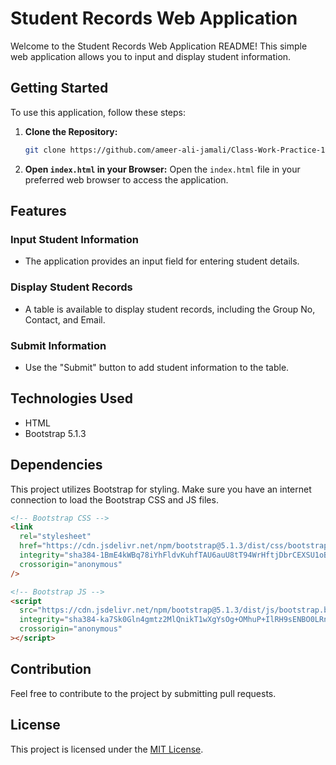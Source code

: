 # Student Records Web Application

Welcome to the Student Records Web Application README! This simple web application allows you to input and display student information.

## Getting Started

To use this application, follow these steps:

1. **Clone the Repository:**

   ```bash
   git clone https://github.com/ameer-ali-jamali/Class-Work-Practice-1-Bootstrap-Classes-Javascript.git
   ```

2. **Open `index.html` in your Browser:**
   Open the `index.html` file in your preferred web browser to access the application.

## Features

### Input Student Information

- The application provides an input field for entering student details.

### Display Student Records

- A table is available to display student records, including the Group No, Contact, and Email.

### Submit Information

- Use the "Submit" button to add student information to the table.

## Technologies Used

- HTML
- Bootstrap 5.1.3

## Dependencies

This project utilizes Bootstrap for styling. Make sure you have an internet connection to load the Bootstrap CSS and JS files.

```html
<!-- Bootstrap CSS -->
<link
  rel="stylesheet"
  href="https://cdn.jsdelivr.net/npm/bootstrap@5.1.3/dist/css/bootstrap.min.css"
  integrity="sha384-1BmE4kWBq78iYhFldvKuhfTAU6auU8tT94WrHftjDbrCEXSU1oBoqyl2QvZ6jIW3"
  crossorigin="anonymous"
/>

<!-- Bootstrap JS -->
<script
  src="https://cdn.jsdelivr.net/npm/bootstrap@5.1.3/dist/js/bootstrap.bundle.min.js"
  integrity="sha384-ka7Sk0Gln4gmtz2MlQnikT1wXgYsOg+OMhuP+IlRH9sENBO0LRn5q+8nbTov4+1p"
  crossorigin="anonymous"
></script>
```

## Contribution

Feel free to contribute to the project by submitting pull requests.

## License

This project is licensed under the [MIT License](LICENSE).
